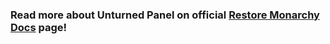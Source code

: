 ### Read more about Unturned Panel on official [Restore Monarchy Docs](https://docs.restoremonarchy.com/en/unturnedpanel/) page! 
